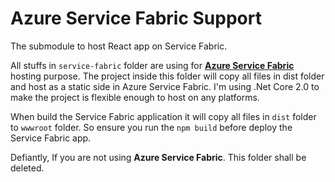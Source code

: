 # Azure Service Fabric Support
The submodule to host React app on Service Fabric.

All stuffs in `service-fabric` folder are using for **[Azure Service Fabric](https://azure.microsoft.com/en-us/services/service-fabric/)** hosting purpose.
The project inside this folder will copy all files in dist folder and host as a static side in Azure Service Fabric.
I'm using .Net Core 2.0 to make the project is flexible enough to host on any platforms.

When build the Service Fabric application it will copy all files in `dist` folder to `wwwroot` folder. So ensure you run the `npm build` before deploy the Service Fabric app.

Defiantly, If you are not using **Azure Service Fabric**. This folder shall be deleted.
